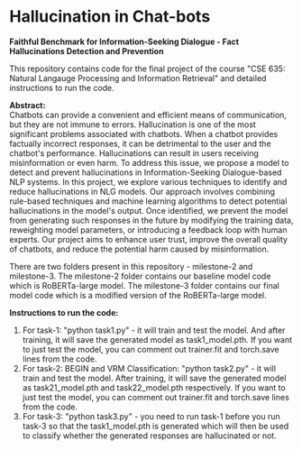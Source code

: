 # Hallucination in Chat-bots

**Faithful Benchmark for Information-Seeking Dialogue - Fact Hallucinations Detection and Prevention**

This repository contains code for the final project of the course "CSE 635: Natural Langauge Processing and Information Retrieval" and detailed instructions to run the code.


**Abstract:** <br>
Chatbots can provide a convenient and efficient means of communication, but they are not immune to errors. Hallucination is one of the most significant problems associated with chatbots. When a chatbot provides factually incorrect responses, it can be detrimental to the user and the chatbot's performance. Hallucinations can result in users receiving misinformation or even harm. To address this issue, we propose a model to detect and prevent hallucinations in Information-Seeking Dialogue-based NLP systems. In this project, we explore various techniques to identify and reduce hallucinations in NLG models. Our approach involves combining rule-based techniques and machine learning algorithms to detect potential hallucinations in the model's output. Once identified, we prevent the model from generating such responses in the future by modifying the training data, reweighting model parameters, or introducing a feedback loop with human experts. Our project aims to enhance user trust, improve the overall quality of chatbots, and reduce the potential harm caused by misinformation.


There are two folders present in this repository - milestone-2 and milestone-3. The milestone-2 folder contains our baseline model code which is RoBERTa-large model. The milestone-3 folder contains our final model code which is a modified version of the RoBERTa-large model.

**Instructions to run the code:**
1) For task-1: "python task1.py" - it will train and test the model. And after training, it will save the generated model as task1_model.pth. If you want to just test the model, you can comment out trainer.fit and torch.save lines from the code.
2) For task-2: BEGIN and VRM Classification: "python task2.py" - it will train and test the model. After training, it will save the generated model as task21_model.pth and task22_model.pth respectively. If you want to just test the model, you can comment out trainer.fit and torch.save lines from the code.
3) For task-3: "python task3.py" - you need to run task-1 before you run task-3 so that the task1_model.pth is generated which will then be used to classify whether the generated responses are hallucinated or not.


